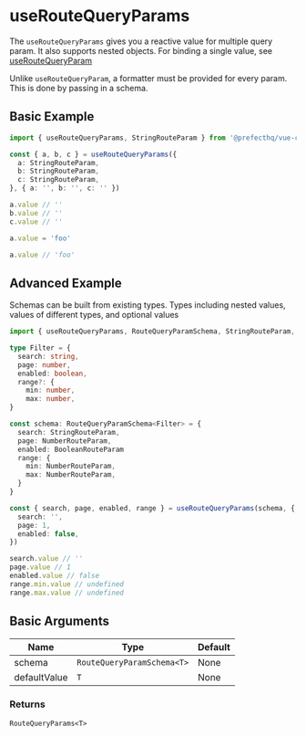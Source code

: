# useRouteQueryParams
The `useRouteQueryParams` gives you a reactive value for multiple query param. It also supports nested objects. For binding a single value, see [useRouteQueryParam](https://github.com/PrefectHQ/vue-compositions/tree/main/src/useRouteQueryParam)

Unlike `useRouteQueryParam`, a formatter must be provided for every param. This is done by passing in a schema. 

## Basic Example
```typescript
import { useRouteQueryParams, StringRouteParam } from '@prefecthq/vue-compositions'

const { a, b, c } = useRouteQueryParams({
  a: StringRouteParam,
  b: StringRouteParam,
  c: StringRouteParam,
}, { a: '', b: '', c: '' })

a.value // ''
b.value // ''
c.value // ''

a.value = 'foo'

a.value // 'foo'
```

## Advanced Example
Schemas can be built from existing types. Types including nested values, values of different types, and optional values

```typescript
import { useRouteQueryParams, RouteQueryParamSchema, StringRouteParam, NumberRouteParam, BooleanRouteParam } from '@prefecthq/vue-compositions'

type Filter = {
  search: string,
  page: number,
  enabled: boolean,
  range?: {
    min: number,
    max: number,
}

const schema: RouteQueryParamSchema<Filter> = {
  search: StringRouteParam,
  page: NumberRouteParam,
  enabled: BooleanRouteParam
  range: {
    min: NumberRouteParam,
    max: NumberRouteParam,
  }
}

const { search, page, enabled, range } = useRouteQueryParams(schema, {
  search: '',
  page: 1,
  enabled: false,
})

search.value // ''
page.value // 1
enabled.value // false
range.min.value // undefined
range.max.value // undefined
```

## Basic Arguments
| Name         | Type                       | Default |
|--------------|----------------------------|---------|
| schema       | `RouteQueryParamSchema<T>` | None    |
| defaultValue | `T`                        | None    |

### Returns
`RouteQueryParams<T>`

